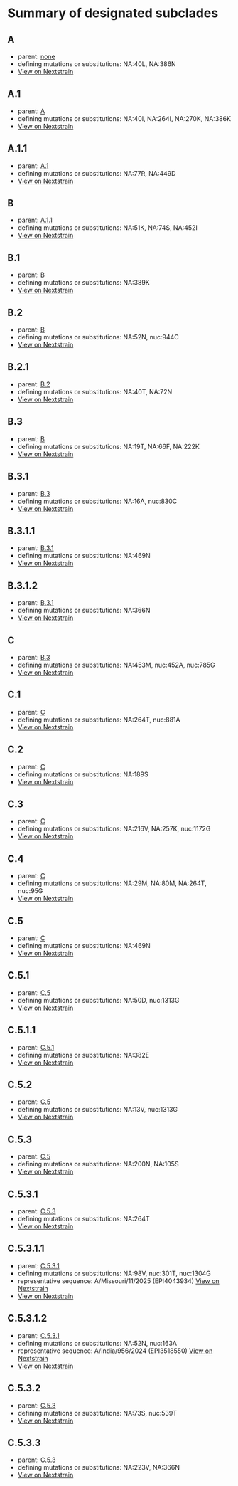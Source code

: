 # Summary of designated subclades
## A
 * parent: [none](#none)
 * defining mutations or substitutions: NA:40L, NA:386N
 * [View on Nextstrain](https://nextstrain.org/seasonal-flu/h1n1pdm/na/6y?branchLabel=Subclade&c=subclade&label=Subclade:A)

## A.1
 * parent: [A](#A)
 * defining mutations or substitutions: NA:40I, NA:264I, NA:270K, NA:386K
 * [View on Nextstrain](https://nextstrain.org/seasonal-flu/h1n1pdm/na/6y?branchLabel=Subclade&c=subclade&label=Subclade:A.1)

## A.1.1
 * parent: [A.1](#A1)
 * defining mutations or substitutions: NA:77R, NA:449D
 * [View on Nextstrain](https://nextstrain.org/seasonal-flu/h1n1pdm/na/6y?branchLabel=Subclade&c=subclade&label=Subclade:A.1.1)

## B
 * parent: [A.1.1](#A11)
 * defining mutations or substitutions: NA:51K, NA:74S, NA:452I
 * [View on Nextstrain](https://nextstrain.org/seasonal-flu/h1n1pdm/na/6y?branchLabel=Subclade&c=subclade&label=Subclade:B)

## B.1
 * parent: [B](#B)
 * defining mutations or substitutions: NA:389K
 * [View on Nextstrain](https://nextstrain.org/seasonal-flu/h1n1pdm/na/6y?branchLabel=Subclade&c=subclade&label=Subclade:B.1)

## B.2
 * parent: [B](#B)
 * defining mutations or substitutions: NA:52N, nuc:944C
 * [View on Nextstrain](https://nextstrain.org/seasonal-flu/h1n1pdm/na/6y?branchLabel=Subclade&c=subclade&label=Subclade:B.2)

## B.2.1
 * parent: [B.2](#B2)
 * defining mutations or substitutions: NA:40T, NA:72N
 * [View on Nextstrain](https://nextstrain.org/seasonal-flu/h1n1pdm/na/6y?branchLabel=Subclade&c=subclade&label=Subclade:B.2.1)

## B.3
 * parent: [B](#B)
 * defining mutations or substitutions: NA:19T, NA:66F, NA:222K
 * [View on Nextstrain](https://nextstrain.org/seasonal-flu/h1n1pdm/na/6y?branchLabel=Subclade&c=subclade&label=Subclade:B.3)

## B.3.1
 * parent: [B.3](#B3)
 * defining mutations or substitutions: NA:16A, nuc:830C
 * [View on Nextstrain](https://nextstrain.org/seasonal-flu/h1n1pdm/na/6y?branchLabel=Subclade&c=subclade&label=Subclade:B.3.1)

## B.3.1.1
 * parent: [B.3.1](#B31)
 * defining mutations or substitutions: NA:469N
 * [View on Nextstrain](https://nextstrain.org/seasonal-flu/h1n1pdm/na/6y?branchLabel=Subclade&c=subclade&label=Subclade:B.3.1.1)

## B.3.1.2
 * parent: [B.3.1](#B31)
 * defining mutations or substitutions: NA:366N
 * [View on Nextstrain](https://nextstrain.org/seasonal-flu/h1n1pdm/na/6y?branchLabel=Subclade&c=subclade&label=Subclade:B.3.1.2)

## C
 * parent: [B.3](#B3)
 * defining mutations or substitutions: NA:453M, nuc:452A, nuc:785G
 * [View on Nextstrain](https://nextstrain.org/seasonal-flu/h1n1pdm/na/6y?branchLabel=Subclade&c=subclade&label=Subclade:C)

## C.1
 * parent: [C](#C)
 * defining mutations or substitutions: NA:264T, nuc:881A
 * [View on Nextstrain](https://nextstrain.org/seasonal-flu/h1n1pdm/na/6y?branchLabel=Subclade&c=subclade&label=Subclade:C.1)

## C.2
 * parent: [C](#C)
 * defining mutations or substitutions: NA:189S
 * [View on Nextstrain](https://nextstrain.org/seasonal-flu/h1n1pdm/na/6y?branchLabel=Subclade&c=subclade&label=Subclade:C.2)

## C.3
 * parent: [C](#C)
 * defining mutations or substitutions: NA:216V, NA:257K, nuc:1172G
 * [View on Nextstrain](https://nextstrain.org/seasonal-flu/h1n1pdm/na/6y?branchLabel=Subclade&c=subclade&label=Subclade:C.3)

## C.4
 * parent: [C](#C)
 * defining mutations or substitutions: NA:29M, NA:80M, NA:264T, nuc:95G
 * [View on Nextstrain](https://nextstrain.org/seasonal-flu/h1n1pdm/na/6y?branchLabel=Subclade&c=subclade&label=Subclade:C.4)

## C.5
 * parent: [C](#C)
 * defining mutations or substitutions: NA:469N
 * [View on Nextstrain](https://nextstrain.org/seasonal-flu/h1n1pdm/na/6y?branchLabel=Subclade&c=subclade&label=Subclade:C.5)

## C.5.1
 * parent: [C.5](#C5)
 * defining mutations or substitutions: NA:50D, nuc:1313G
 * [View on Nextstrain](https://nextstrain.org/seasonal-flu/h1n1pdm/na/6y?branchLabel=Subclade&c=subclade&label=Subclade:C.5.1)

## C.5.1.1
 * parent: [C.5.1](#C51)
 * defining mutations or substitutions: NA:382E
 * [View on Nextstrain](https://nextstrain.org/seasonal-flu/h1n1pdm/na/6y?branchLabel=Subclade&c=subclade&label=Subclade:C.5.1.1)

## C.5.2
 * parent: [C.5](#C5)
 * defining mutations or substitutions: NA:13V, nuc:1313G
 * [View on Nextstrain](https://nextstrain.org/seasonal-flu/h1n1pdm/na/6y?branchLabel=Subclade&c=subclade&label=Subclade:C.5.2)

## C.5.3
 * parent: [C.5](#C5)
 * defining mutations or substitutions: NA:200N, NA:105S
 * [View on Nextstrain](https://nextstrain.org/seasonal-flu/h1n1pdm/na/6y?branchLabel=Subclade&c=subclade&label=Subclade:C.5.3)

## C.5.3.1
 * parent: [C.5.3](#C53)
 * defining mutations or substitutions: NA:264T
 * [View on Nextstrain](https://nextstrain.org/seasonal-flu/h1n1pdm/na/6y?branchLabel=Subclade&c=subclade&label=Subclade:C.5.3.1)

## C.5.3.1.1
 * parent: [C.5.3.1](#C531)
 * defining mutations or substitutions: NA:98V, nuc:301T, nuc:1304G
 * representative sequence: A/Missouri/11/2025 (EPI4043934) [View on Nextstrain](https://nextstrain.org/seasonal-flu/h1n1pdm/na/6y?c=subclade&s=A/Missouri/11/2025)
 * [View on Nextstrain](https://nextstrain.org/seasonal-flu/h1n1pdm/na/6y?branchLabel=Subclade&c=subclade&label=Subclade:C.5.3.1.1)

## C.5.3.1.2
 * parent: [C.5.3.1](#C531)
 * defining mutations or substitutions: NA:52N, nuc:163A
 * representative sequence: A/India/956/2024 (EPI3518550) [View on Nextstrain](https://nextstrain.org/seasonal-flu/h1n1pdm/na/6y?c=subclade&s=A/India/956/2024)
 * [View on Nextstrain](https://nextstrain.org/seasonal-flu/h1n1pdm/na/6y?branchLabel=Subclade&c=subclade&label=Subclade:C.5.3.1.2)

## C.5.3.2
 * parent: [C.5.3](#C53)
 * defining mutations or substitutions: NA:73S, nuc:539T
 * [View on Nextstrain](https://nextstrain.org/seasonal-flu/h1n1pdm/na/6y?branchLabel=Subclade&c=subclade&label=Subclade:C.5.3.2)

## C.5.3.3
 * parent: [C.5.3](#C53)
 * defining mutations or substitutions: NA:223V, NA:366N
 * [View on Nextstrain](https://nextstrain.org/seasonal-flu/h1n1pdm/na/6y?branchLabel=Subclade&c=subclade&label=Subclade:C.5.3.3)

